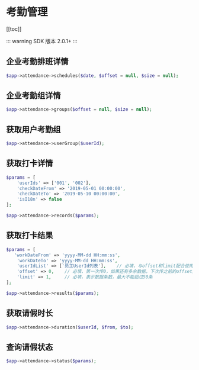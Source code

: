 # 考勤管理

[[toc]]

::: warning
SDK 版本 2.0.1+
:::

## 企业考勤排班详情

```php
$app->attendance->schedules($date, $offset = null, $size = null);
```

## 企业考勤组详情

```php
$app->attendance->groups($offset = null, $size = null);
```

## 获取用户考勤组

```php
$app->attendance->userGroup($userId);
```

## 获取打卡详情

```php
$params = [
    'userIds' => ['001', '002'],
    'checkDateFrom' => '2019-05-01 00:00:00',
    'checkDateTo' => '2019-05-10 00:00:00',
    'isI18n' => false
];

$app->attendance->records($params);
```

## 获取打卡结果

```php
$params = [
   'workDateFrom' => 'yyyy-MM-dd HH:mm:ss',
    'workDateTo' => 'yyyy-MM-dd HH:mm:ss',
    'userIdList' => ['员工UserId列表'],    // 必填，与offset和limit配合使用
    'offset' => 0,    // 必填，第一次传0，如果还有多余数据，下次传之前的offset加上limit的值
    'limit' => 1,     // 必填，表示数据条数，最大不能超过50条
];

$app->attendance->results($params);
```

## 获取请假时长

```php
$app->attendance->duration($userId, $from, $to);
```

## 查询请假状态

```php
$app->attendance->status($params);
```
